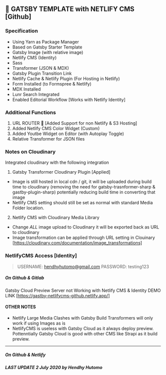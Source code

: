 ## 🚀 GATSBY TEMPLATE with NETLIFY CMS [Github]

### Specification

- Using Yarn as Package Manager
- Based on Gatsby Starter Template
- Gatsby Image (with relative image)
- Netlify CMS (Identity)
- Sass
- Transformer (JSON & MDX)
- Gatsby Plugin Transition Link
- Netlify Cache & Netlify Plugin (For Hosting in Netlify)
- Form Installed (to Formspree & Netlify)
- MDX Installed
- Lunr Search Integrated
- Enabled Editorial Workflow [Works with Netlify Identity]

### Additional Functions

1. URL ROUTER :link: [Added Support for non Netlify & S3 Hosting]
2. Added Netlify CMS Color Widget (Custom)
3. Added Youtbe Widget on Editor (with Autoplay Toggle)
4. Relative Transformer for JSON files

### Notes on Cloudinary

Integrated cloudinary with the following integration

1. Gatsby Transformer Cloudinary Plugin [Applied]
- Image is still hosted in local cdn / git, it will be uploaded during build time to cloudinary (removing the need for gatsby-trasnformer-sharp & gastby-plugin-sharp) potentially reducing build time in converting that image
- Netlify CMS setting should still be set as normal with standard Media Folder location.

2. Netlify CMS with Cloudinary Media Library
- Change *ALL* image upload to Cloudinary it will be exported back as URL to cloudinary
- Image transformation can be applied through URL setting in Clouinary [https://cloudinary.com/documentation/image_transformations]

### NetlifyCMS Access [Identity]

> USERNAME: hendhyhutomo@gmail.com
> PASSWORD: testing123

##### On Github & Gitlab

Gatsby Cloud Preview Server not Working with Netlify CMS & Identity
DEMO LINK [https://gastby-netlifycms-github.netlify.app/]

#### OTHER NOTES

- Netlify Large Media Clashes with Gatsby Build Transformers will only work if using Images as is
- NetlifyCMS is useless with Gatsby Cloud as it always deploy preview. Pottenntially Gatsby Cloud is good with other CMS like Strapi as it build preview.

---

##### On Github & Netlify
##### LAST UPDATE 2 July 2020 by Hendhy Hutomo
